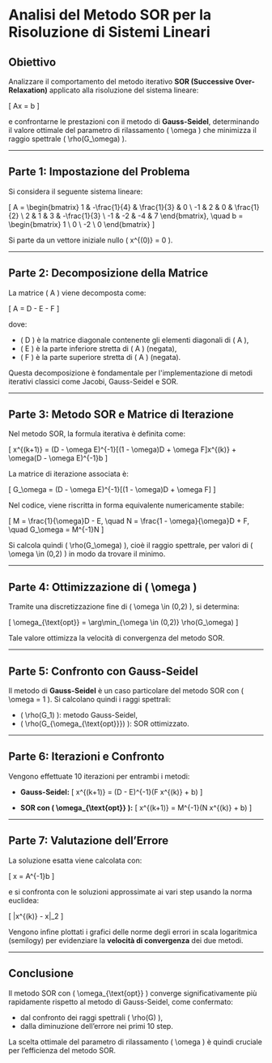 # Analisi del Metodo SOR per la Risoluzione di Sistemi Lineari

## Obiettivo

Analizzare il comportamento del metodo iterativo **SOR (Successive Over-Relaxation)** applicato alla risoluzione del sistema lineare:

\[
Ax = b
\]

e confrontarne le prestazioni con il metodo di **Gauss-Seidel**, determinando il valore ottimale del parametro di rilassamento \( \omega \) che minimizza il raggio spettrale \( \rho(G_\omega) \).

---

## Parte 1: Impostazione del Problema

Si considera il seguente sistema lineare:

\[
A =
\begin{bmatrix}
1 & -\frac{1}{4} & \frac{1}{3} & 0 \\
-1 & 2 & 0 & \frac{1}{2} \\
2 & 1 & 3 & -\frac{1}{3} \\
-1 & -2 & -4 & 7
\end{bmatrix}, \quad
b = \begin{bmatrix}
1 \\ 0 \\ -2 \\ 0
\end{bmatrix}
\]

Si parte da un vettore iniziale nullo \( x^{(0)} = 0 \).

---

## Parte 2: Decomposizione della Matrice

La matrice \( A \) viene decomposta come:

\[
A = D - E - F
\]

dove:
- \( D \) è la matrice diagonale contenente gli elementi diagonali di \( A \),
- \( E \) è la parte inferiore stretta di \( A \) (negata),
- \( F \) è la parte superiore stretta di \( A \) (negata).

Questa decomposizione è fondamentale per l'implementazione di metodi iterativi classici come Jacobi, Gauss-Seidel e SOR.

---

## Parte 3: Metodo SOR e Matrice di Iterazione

Nel metodo SOR, la formula iterativa è definita come:

\[
x^{(k+1)} = (D - \omega E)^{-1}[(1 - \omega)D + \omega F]x^{(k)} + \omega(D - \omega E)^{-1}b
\]

La matrice di iterazione associata è:

\[
G_\omega = (D - \omega E)^{-1}[(1 - \omega)D + \omega F]
\]

Nel codice, viene riscritta in forma equivalente numericamente stabile:

\[
M = \frac{1}{\omega}D - E, \quad N = \frac{1 - \omega}{\omega}D + F, \quad G_\omega = M^{-1}N
\]

Si calcola quindi \( \rho(G_\omega) \), cioè il raggio spettrale, per valori di \( \omega \in (0,2) \) in modo da trovare il minimo.

---

## Parte 4: Ottimizzazione di \( \omega \)

Tramite una discretizzazione fine di \( \omega \in (0,2) \), si determina:

\[
\omega_{\text{opt}} = \arg\min_{\omega \in (0,2)} \rho(G_\omega)
\]

Tale valore ottimizza la velocità di convergenza del metodo SOR.

---

## Parte 5: Confronto con Gauss-Seidel

Il metodo di **Gauss-Seidel** è un caso particolare del metodo SOR con \( \omega = 1 \). Si calcolano quindi i raggi spettrali:

- \( \rho(G_1) \): metodo Gauss-Seidel,
- \( \rho(G_{\omega_{\text{opt}}}) \): SOR ottimizzato.

---

## Parte 6: Iterazioni e Confronto

Vengono effettuate 10 iterazioni per entrambi i metodi:

- **Gauss-Seidel:**
\[
x^{(k+1)} = (D - E)^{-1}(F x^{(k)} + b)
\]

- **SOR con \( \omega_{\text{opt}} \):**
\[
x^{(k+1)} = M^{-1}(N x^{(k)} + b)
\]

---

## Parte 7: Valutazione dell’Errore

La soluzione esatta viene calcolata con:

\[
x = A^{-1}b
\]

e si confronta con le soluzioni approssimate ai vari step usando la norma euclidea:

\[
\|x^{(k)} - x\|_2
\]

Vengono infine plottati i grafici delle norme degli errori in scala logaritmica (semilogy) per evidenziare la **velocità di convergenza** dei due metodi.

---

## Conclusione

Il metodo SOR con \( \omega_{\text{opt}} \) converge significativamente più rapidamente rispetto al metodo di Gauss-Seidel, come confermato:

- dal confronto dei raggi spettrali \( \rho(G) \),
- dalla diminuzione dell’errore nei primi 10 step.

La scelta ottimale del parametro di rilassamento \( \omega \) è quindi cruciale per l’efficienza del metodo SOR.
